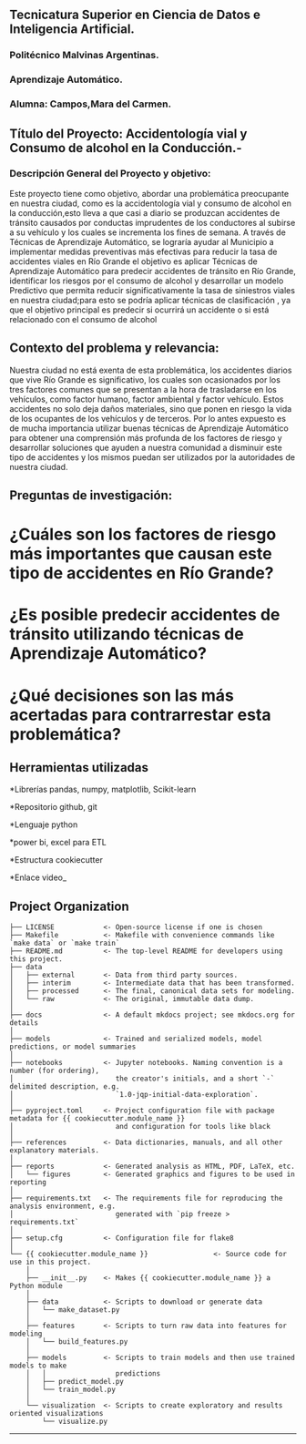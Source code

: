 ## Tecnicatura Superior en Ciencia de Datos e Inteligencia Artificial.
### Politécnico Malvinas Argentinas.
### Aprendizaje Automático.
### Alumna: Campos,Mara del Carmen.

## Título del Proyecto: Accidentología vial y Consumo de alcohol en la Conducción.-

### Descripción General del Proyecto y objetivo:

Este proyecto tiene como objetivo, abordar una problemática preocupante en nuestra ciudad, como es la accidentología vial y consumo de alcohol en la conducción,esto lleva a que casi a diario se produzcan accidentes de tránsito causados por conductas imprudentes de  los conductores al  subirse a su   vehículo y los cuales  se incrementa los fines de semana. A través de Técnicas de Aprendizaje Automático, se lograría ayudar al Municipio a implementar medidas preventivas más efectivas para reducir la tasa de accidentes viales en Río Grande el objetivo es aplicar Técnicas de Aprendizaje Automático para predecir accidentes de tránsito en Río Grande, identificar los riesgos por el consumo de alcohol y desarrollar un modelo Predictivo que permita reducir significativamente  la tasa de siniestros viales en nuestra ciudad;para esto se podría aplicar técnicas de clasificación , ya que el objetivo principal es predecir si ocurrirá un accidente  o si está relacionado con el consumo de alcohol 
       
## Contexto del problema y relevancia: 

Nuestra ciudad no está exenta de esta problemática, los accidentes diarios que vive Río Grande es significativo, los cuales son ocasionados por los tres factores comunes que se presentan a la hora de trasladarse en los vehículos, como factor humano, factor ambiental y factor vehículo. Estos accidentes no solo deja daños materiales, sino que ponen en riesgo la vida de los ocupantes de los vehículos y de terceros.
Por lo antes expuesto es de mucha importancia utilizar buenas técnicas de    Aprendizaje Automático para obtener una comprensión más profunda de los factores de riesgo y desarrollar soluciones que ayuden a nuestra comunidad  a disminuir este tipo de accidentes y los mismos puedan ser utilizados por la autoridades de nuestra ciudad. 

## Preguntas de investigación:

# ¿Cuáles son los factores de riesgo más importantes que causan este  tipo  de accidentes en Río Grande? 
# ¿Es posible predecir accidentes de tránsito utilizando técnicas de Aprendizaje Automático?
# ¿Qué decisiones son las más acertadas para contrarrestar esta problemática? 
       
## Herramientas utilizadas

*Librerías pandas, numpy, matplotlib, Scikit-learn

*Repositorio github, git

*Lenguaje python

*power bi, excel para ETL

*Estructura cookiecutter

*Enlace video_



## Project Organization

```
├── LICENSE            <- Open-source license if one is chosen
├── Makefile           <- Makefile with convenience commands like `make data` or `make train`
├── README.md          <- The top-level README for developers using this project.
├── data
│   ├── external       <- Data from third party sources.
│   ├── interim        <- Intermediate data that has been transformed.
│   ├── processed      <- The final, canonical data sets for modeling.
│   └── raw            <- The original, immutable data dump.
│
├── docs               <- A default mkdocs project; see mkdocs.org for details
│
├── models             <- Trained and serialized models, model predictions, or model summaries
│
├── notebooks          <- Jupyter notebooks. Naming convention is a number (for ordering),
│                         the creator's initials, and a short `-` delimited description, e.g.
│                         `1.0-jqp-initial-data-exploration`.
│
├── pyproject.toml     <- Project configuration file with package metadata for {{ cookiecutter.module_name }}
│                         and configuration for tools like black
│
├── references         <- Data dictionaries, manuals, and all other explanatory materials.
│
├── reports            <- Generated analysis as HTML, PDF, LaTeX, etc.
│   └── figures        <- Generated graphics and figures to be used in reporting
│
├── requirements.txt   <- The requirements file for reproducing the analysis environment, e.g.
│                         generated with `pip freeze > requirements.txt`
│
├── setup.cfg          <- Configuration file for flake8
│
└── {{ cookiecutter.module_name }}                <- Source code for use in this project.
    │
    ├── __init__.py    <- Makes {{ cookiecutter.module_name }} a Python module
    │
    ├── data           <- Scripts to download or generate data
    │   └── make_dataset.py
    │
    ├── features       <- Scripts to turn raw data into features for modeling
    │   └── build_features.py
    │
    ├── models         <- Scripts to train models and then use trained models to make
    │   │                 predictions
    │   ├── predict_model.py
    │   └── train_model.py
    │
    └── visualization  <- Scripts to create exploratory and results oriented visualizations
        └── visualize.py
```

--------

